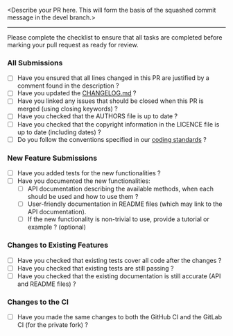 \<Describe your PR here. This will form the basis of the squashed commit message in the devel branch.\>

---

Please complete the checklist to ensure that all tasks are completed before marking your pull request as ready for review.

### All Submissions

- [ ] Have you ensured that all lines changed in this PR are justified by a comment found in the description ?
- [ ] Have you updated the [CHANGELOG.md](https://github.com/gyselax/gyselalibxx/blob/devel/CHANGELOG.md) ?
- [ ] Have you linked any issues that should be closed when this PR is merged (using closing keywords) ?
- [ ] Have you checked that the AUTHORS file is up to date ?
- [ ] Have you checked that the copyright information in the LICENCE file is up to date (including dates) ?
- [ ] Do you follow the conventions specified in our [coding standards](https://gyselax.github.io/gyselalibxx/docs/standards/CODING_STANDARD.html) ?

### New Feature Submissions

- [ ] Have you added tests for the new functionalities ?
- [ ] Have you documented the new functionalities:
  - [ ] API documentation describing the available methods, when each should be used and how to use them ?
  - [ ] User-friendly documentation in README files (which may link to the API documentation).
  - [ ] If the new functionality is non-trivial to use, provide a tutorial or example ? (optional)

### Changes to Existing Features

- [ ] Have you checked that existing tests cover all code after the changes ?
- [ ] Have you checked that existing tests are still passing ?
- [ ] Have you checked that the existing documentation is still accurate (API and README files) ?

### Changes to the CI

- [ ] Have you made the same changes to both the GitHub CI and the GitLab CI (for the private fork) ?

